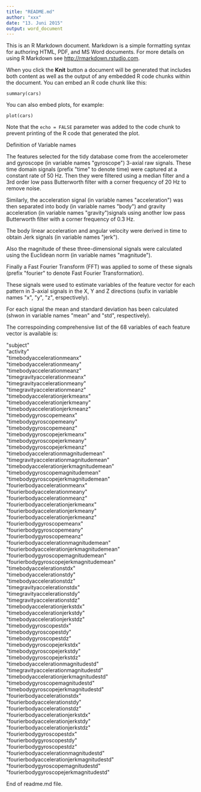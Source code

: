 ```yaml
---
title: "README.md"
author: "xxx"
date: "13. Juni 2015"
output: word_document
---
```


This is an R Markdown document. Markdown is a simple formatting syntax for authoring HTML, PDF, and MS Word documents. For more details on using R Markdown see <http://rmarkdown.rstudio.com>.

When you click the **Knit** button a document will be generated that includes both content as well as the output of any embedded R code chunks within the document. You can embed an R code chunk like this:

```{r}
summary(cars)
```

You can also embed plots, for example:

```{r, echo=FALSE}
plot(cars)
```

Note that the `echo = FALSE` parameter was added to the code chunk to prevent printing of the R code that generated the plot.

 
Definition of Variable names

The features selected for the tidy database come from the accelerometer and gyroscope (in variable names "gyroscope") 3-axial raw signals. These time domain signals (prefix "time" to denote time) were captured at a constant rate of 50 Hz. Then they were filtered using a median filter and a 3rd order low pass Butterworth filter with a corner frequency of 20 Hz to remove noise. 

Similarly, the acceleration signal (in variable names "acceleration") was then separated into body (in variable names "body") and gravity acceleration (in variable names "gravity")signals using another low pass Butterworth filter with a corner frequency of 0.3 Hz. 

The body linear acceleration and angular velocity were derived in time to obtain Jerk signals (in variable names "jerk"). 

Also the magnitude of these three-dimensional signals were calculated using the Euclidean norm (in variable names "magnitude"). 

Finally a Fast Fourier Transform (FFT) was applied to some of these signals (prefix "fourier" to denote Fast Fourier Transformation). 

These signals were used to estimate variables of the feature vector for each pattern in 3-axial signals in the X, Y and Z directions (sufix in variable names "x", "y", "z", erspectively).

For each signal the mean and standard deviation has been calculated (shwon in variable names "mean" and "std", respectively).

The correspoinding comprehensive list of the 68 variables of each feature vector is available is:

"subject"                                  
"activity"                                
"timebodyaccelerationmeanx"                
"timebodyaccelerationmeany"               
"timebodyaccelerationmeanz"                
"timegravityaccelerationmeanx"            
"timegravityaccelerationmeany"             
"timegravityaccelerationmeanz"            
"timebodyaccelerationjerkmeanx"            
"timebodyaccelerationjerkmeany"           
"timebodyaccelerationjerkmeanz"            
"timebodygyroscopemeanx"                 
"timebodygyroscopemeany"                  
"timebodygyroscopemeanz"                 
"timebodygyroscopejerkmeanx"              
"timebodygyroscopejerkmeany"             
"timebodygyroscopejerkmeanz"              
"timebodyaccelerationmagnitudemean"       
"timegravityaccelerationmagnitudemean"     
"timebodyaccelerationjerkmagnitudemean"   
"timebodygyroscopemagnitudemean"          
"timebodygyroscopejerkmagnitudemean"     
"fourierbodyaccelerationmeanx"             
"fourierbodyaccelerationmeany"            
"fourierbodyaccelerationmeanz"             
"fourierbodyaccelerationjerkmeanx"        
"fourierbodyaccelerationjerkmeany"         
"fourierbodyaccelerationjerkmeanz"        
"fourierbodygyroscopemeanx"               
"fourierbodygyroscopemeany"              
"fourierbodygyroscopemeanz"               
"fourierbodyaccelerationmagnitudemean"    
"fourierbodyaccelerationjerkmagnitudemean" 
"fourierbodygyroscopemagnitudemean"      
"fourierbodygyroscopejerkmagnitudemean"   
"timebodyaccelerationstdx"                
"timebodyaccelerationstdy"                 
"timebodyaccelerationstdz"                
"timegravityaccelerationstdx"              
"timegravityaccelerationstdy"             
"timegravityaccelerationstdz"              
"timebodyaccelerationjerkstdx"            
"timebodyaccelerationjerkstdy"             
"timebodyaccelerationjerkstdz"            
"timebodygyroscopestdx"                   
"timebodygyroscopestdy"                  
"timebodygyroscopestdz"                   
"timebodygyroscopejerkstdx"              
"timebodygyroscopejerkstdy"               
"timebodygyroscopejerkstdz"              
"timebodyaccelerationmagnitudestd"         
"timegravityaccelerationmagnitudestd"     
"timebodyaccelerationjerkmagnitudestd"     
"timebodygyroscopemagnitudestd"          
"timebodygyroscopejerkmagnitudestd"       
"fourierbodyaccelerationstdx"             
"fourierbodyaccelerationstdy"              
"fourierbodyaccelerationstdz"             
"fourierbodyaccelerationjerkstdx"          
"fourierbodyaccelerationjerkstdy"         
"fourierbodyaccelerationjerkstdz"          
"fourierbodygyroscopestdx"               
"fourierbodygyroscopestdy"                
"fourierbodygyroscopestdz"               
"fourierbodyaccelerationmagnitudestd"      
"fourierbodyaccelerationjerkmagnitudestd" 
"fourierbodygyroscopemagnitudestd"        
"fourierbodygyroscopejerkmagnitudestd" 

End of readme.md file.
